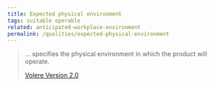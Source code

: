```yaml
---
title: Expected physical environment
tags: suitable operable
related: anticipated-workplace-environment
permalink: /qualities/expected-physical-environment
---
```


>... specifies the physical environment in which the product will operate. 
>
>[Volere Version 2.0](/references/#volere)


